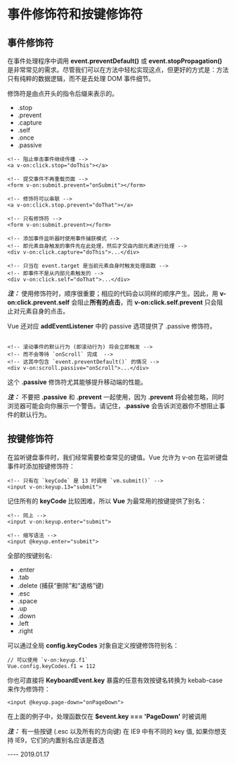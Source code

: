 # 事件修饰符和按键修饰符

## 事件修饰符

在事件处理程序中调用 **event.preventDefault()** 或 **event.stopPropagation()** 是非常常见的需求。尽管我们可以在方法中轻松实现这点，但更好的方式是：方法只有纯粹的数据逻辑，而不是去处理 DOM 事件细节。

修饰符是由点开头的指令后缀来表示的。

- .stop
- .prevent
- .capture
- .self
- .once
- .passive

```
<!-- 阻止单击事件继续传播 -->
<a v-on:click.stop="doThis"></a>

<!-- 提交事件不再重载页面 -->
<form v-on:submit.prevent="onSubmit"></form>

<!-- 修饰符可以串联 -->
<a v-on:click.stop.prevent="doThat"></a>

<!-- 只有修饰符 -->
<form v-on:submit.prevent></form>

<!-- 添加事件监听器时使用事件捕获模式 -->
<!-- 即元素自身触发的事件先在此处理，然后才交由内部元素进行处理 -->
<div v-on:click.capture="doThis">...</div>

<!-- 只当在 event.target 是当前元素自身时触发处理函数 -->
<!-- 即事件不是从内部元素触发的 -->
<div v-on:click.self="doThat">...</div>
```

***注：*** 使用修饰符时，顺序很重要；相应的代码会以同样的顺序产生。因此，用 **v-on:click.prevent.self** 会阻止**所有的点击**，而 **v-on:click.self.prevent** 只会阻止对元素自身的点击。

Vue 还对应 **addEventListener** 中的 passive 选项提供了 .passive 修饰符。
```

<!-- 滚动事件的默认行为 (即滚动行为) 将会立即触发 -->
<!-- 而不会等待 `onScroll` 完成  -->
<!-- 这其中包含 `event.preventDefault()` 的情况 -->
<div v-on:scroll.passive="onScroll">...</div>
```
这个 **.passive** 修饰符尤其能够提升移动端的性能。

***注：*** 不要把 **.passive** 和 **.prevent** 一起使用，因为 **.prevent** 将会被忽略，同时浏览器可能会向你展示一个警告。请记住，**.passive** 会告诉浏览器你不想阻止事件的默认行为。

## 按键修饰符

在监听键盘事件时，我们经常需要检查常见的键值。Vue 允许为 v-on 在监听键盘事件时添加按键修饰符：

```
<!-- 只有在 `keyCode` 是 13 时调用 `vm.submit()` -->
<input v-on:keyup.13="submit">
```

记住所有的 **keyCode** 比较困难，所以 **Vue** 为最常用的按键提供了别名：

```
<!-- 同上 -->
<input v-on:keyup.enter="submit">

<!-- 缩写语法 -->
<input @keyup.enter="submit">

```
全部的按键别名:

- .enter
- .tab
- .delete (捕获“删除”和“退格”键)
- .esc
- .space
- .up
- .down
- .left
- .right

可以通过全局 **config.keyCodes** 对象自定义按键修饰符别名：

```
// 可以使用 `v-on:keyup.f1`
Vue.config.keyCodes.f1 = 112
```

你也可直接将 **KeyboardEvent.key** 暴露的任意有效按键名转换为 kebab-case 来作为修饰符：
```
<input @keyup.page-down="onPageDown">
```
在上面的例子中，处理函数仅在 **$event.key === 'PageDown'** 时被调用

***注：*** 有一些按键 (.esc 以及所有的方向键) 在 IE9 中有不同的 key 值, 如果你想支持 IE9，它们的内置别名应该是首选


---- 2019.01.17